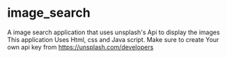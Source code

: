 # image_search
A image search application that uses unsplash's Api to display the images
This application Uses Html, css and Java script. 
Make sure to create Your own api key from https://unsplash.com/developers 
